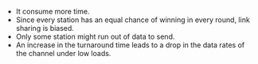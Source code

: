 - It consume more time.
- Since every station has an equal chance of winning in every round, link sharing is biased.
- Only some station might run out of data to send.
- An increase in the turnaround time leads to a drop in the data rates of the channel under low loads.

